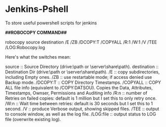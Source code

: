 # Jenkins-Pshell
To store useful powershell scripts for jenkins


<B>##ROBOCOPY COMMAND## </B>

robocopy source destination /E /ZB /DCOPY:T /COPYALL /R:1 /W:1 /V /TEE /LOG:Robocopy.log

Here's what the switches mean:

source :: Source Directory (drive:\path or \\server\share\path).
destination :: Destination Dir  (drive:\path or \\server\share\path).
/E :: copy subdirectories, including Empty ones.
/ZB :: use restartable mode; if access denied use Backup mode.
/DCOPY:T :: COPY Directory Timestamps.
/COPYALL :: COPY ALL file info (equivalent to /COPY:DATSOU).  Copies the Data, Attributes, Timestamps, Ownser, Permissions and Auditing info
/R:n :: number of Retries on failed copies: default is 1 million but I set this to only retry once.
/W:n :: Wait time between retries: default is 30 seconds but I set this to 1 second.
/V :: produce Verbose output, showing skipped files.
/TEE :: output to console window, as well as the log file.
/LOG:file :: output status to LOG file (overwrite existing log).

